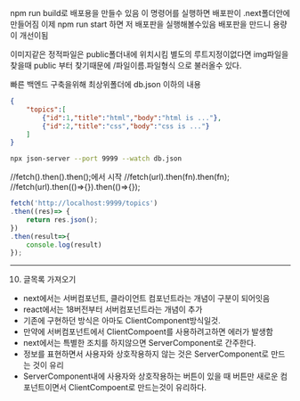 npm run build로 배포용을 만들수 있음
이 명령어를 실행하면 배포판이 .next폴더안에 만들어짐 
이제 npm run start 하면 저 배포판을 실행해볼수있음
배포판을 만드니 용량이 개선이됨

이미지같은 정적파일은 public폴더내에 위치시킴
별도의 루트지정이없다면
img파일을 찾을때 public 부터 찾기때문에
/파일이름.파일형식 으로 불러올수 있다.

빠른 백엔드 구축을위해
최상위폴더에 db.json
이하의 내용 
```json
{
    "topics":[
        {"id":1,"title":"html","body":"html is ..."},
        {"id":2,"title":"css","body":"css is ..."}
    ]
}
```

```sh
npx json-server --port 9999 --watch db.json
```

//fetch().then().then();에서 시작
//fetch(url).then(fn).then(fn);
//fetch(url).then(()=>{}).then(()=>{});

```javascript
fetch('http://localhost:9999/topics')
.then((res)=> {
    return res.json();
})
.then(result=>{
    console.log(result)
});
```

---------
10. 글목록 가져오기
- next에서는 서버컴포넌트, 클라이언트 컴포넌트라는 개념이 구분이 되어잇음
- react에서는 18버전부터 서버컴포넌트라는 개념이 추가
- 기존에 구현하던 방식은 아마도 ClientComponent방식일것.
- 만약에 서버컴포넌트에서 ClientCompoent를 사용하려고하면 에러가 발생함
- next에서는 특별한 조치를 하지않으면 ServerComponent로 간주한다.
- 정보를 표현하면서 사용자와 상호작용하지 않는 것은 ServerComponent로 만드는 것이 유리
- ServerComponent내에 사용자와 상호작용하는 버튼이 있을 때 버튼만 새로운 컴포넌트이면서 ClientCompoent로 만드는것이 유리하다.
